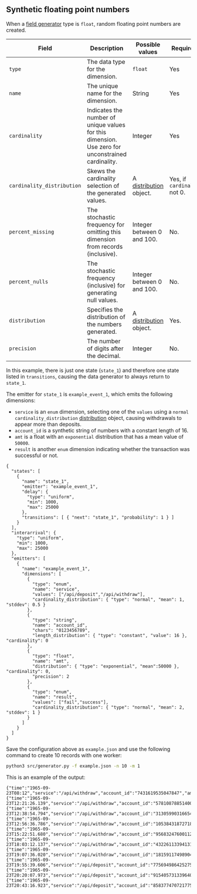 ## Synthetic floating point numbers

When a [field generator](./fieldgen.md) type is  `float`, random floating point numbers are created.

| Field | Description | Possible values | Required? | Default |
|---|---|---|---|---|
| `type` | The data type for the dimension. | `float` | Yes ||
| `name` | The unique name for the dimension. | String | Yes ||
| `cardinality` | Indicates the number of unique values for this dimension. Use zero for unconstrained cardinality. | Integer | Yes ||
| `cardinality_distribution` | Skews the cardinality selection of the generated values. | A [distribution](./distributions.md) object. | Yes, if `cardinality` not 0.||
| `percent_missing` | The stochastic frequency for omitting this dimension from records (inclusive). | Integer between 0 and 100. | No. | 0 |
| `percent_nulls` | The stochastic frequency (inclusive) for generating null values. | Integer between 0 and 100. | No. | 0 |
| `distribution` | Specifies the distribution of the numbers generated. | A [distribution](./distributions.md) object. | Yes. ||
| `precision` | The number of digits after the decimal. | Integer | No. | Full precision. |

In this example, there is just one state (`state_1`) and therefore one state listed in `transitions`, causing the data generator to always return to `state_1`.

The emitter for `state_1` is `example_event_1`, which emits the following dimensions:

* `service` is an `enum` dimension, selecting one of the `values` using a `normal` `cardinality_distribution` [distribution](./distributions.md) object, causing withdrawals to appear more than deposits.
* `account_id` is a synthetic string of numbers with a constant length of 16.
* `amt` is a float with an `exponential` distribution that has a mean value of `50000`.
* `result` is another `enum` dimension indicating whether the transaction was successful or not.

```
{
  "states": [
    {
      "name": "state_1",
      "emitter": "example_event_1",
      "delay": {
        "type": "uniform",
        "min": 1000,
        "max": 25000
      },
      "transitions": [ { "next": "state_1", "probability": 1 } ]
    }
  ],
  "interarrival": {
    "type": "uniform",
    "min": 1000,
    "max": 25000
  },
  "emitters": [
    {
      "name": "example_event_1",
      "dimensions": [
        {
          "type": "enum",
          "name": "service",
          "values": ["/api/deposit","/api/withdraw"],
          "cardinality_distribution": { "type": "normal", "mean": 1, "stddev": 0.5 }
        },
        {
          "type": "string",
          "name": "account_id",
          "chars": "0123456789",
          "length_distribution": { "type": "constant", "value": 16 }, "cardinality": 0
        },
        {
          "type": "float",
          "name": "amt",
          "distribution": { "type": "exponential", "mean":50000 }, "cardinality": 0,
          "precision": 2
        },
        {
          "type": "enum",
          "name": "result",
          "values": ["fail","success"],
          "cardinality_distribution": { "type": "normal", "mean": 2, "stddev": 1 }
        }
      ]
    }
  ]
}
```

Save the configuration above as `example.json` and use the following command to create 10 records with one worker:

```bash
python3 src/generator.py -f example.json -n 10 -m 1
```

This is an example of the output:

```
{"time":"1965-09-23T08:12","service":"/api/withdraw","account_id":"7431619535047847","amt":12667.48,"result":"success"}
{"time":"1965-09-23T12:21:26.139","service":"/api/withdraw","account_id":"5781087885140068","amt":111413.46,"result":"success"}
{"time":"1965-09-23T12:38:54.794","service":"/api/withdraw","account_id":"3130599031665446","amt":49792.34,"result":"fail"}
{"time":"1965-09-23T12:56:36.786","service":"/api/withdraw","account_id":"1053843187271804","amt":23673.06,"result":"fail"}
{"time":"1965-09-23T15:22:51.680","service":"/api/withdraw","account_id":"9568324760011287","amt":37671.47,"result":"success"}
{"time":"1965-09-23T18:03:12.137","service":"/api/withdraw","account_id":"4322611339413197","amt":48198.53,"result":"success"}
{"time":"1965-09-23T19:07:36.020","service":"/api/withdraw","account_id":"1815911749890494","amt":9563.61,"result":"success"}
{"time":"1965-09-23T19:55:39.606","service":"/api/deposit","account_id":"7756949864252754","amt":5484.89,"result":"fail"}
{"time":"1965-09-23T20:20:07.973","service":"/api/deposit","account_id":"9154057313396407","amt":45905.47,"result":"success"}
{"time":"1965-09-23T20:43:16.923","service":"/api/deposit","account_id":"8583774707217756","amt":47095.43,"result":"success"}
```
